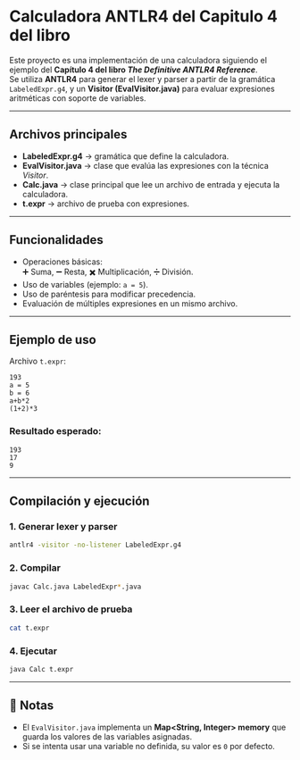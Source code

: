 # Calculadora ANTLR4 del Capitulo 4 del libro

Este proyecto es una implementación de una calculadora siguiendo el ejemplo del **Capítulo 4 del libro *The Definitive ANTLR4 Reference***.  
Se utiliza **ANTLR4** para generar el lexer y parser a partir de la gramática `LabeledExpr.g4`, y un **Visitor (EvalVisitor.java)** para evaluar expresiones aritméticas con soporte de variables.

---

## Archivos principales

- **LabeledExpr.g4** → gramática que define la calculadora.  
- **EvalVisitor.java** → clase que evalúa las expresiones con la técnica *Visitor*.  
- **Calc.java** → clase principal que lee un archivo de entrada y ejecuta la calculadora.  
- **t.expr** → archivo de prueba con expresiones.

---

## Funcionalidades

- Operaciones básicas:  
  ➕ Suma, ➖ Resta, ✖️ Multiplicación, ➗ División.  
- Uso de variables (ejemplo: `a = 5`).  
- Uso de paréntesis para modificar precedencia.  
- Evaluación de múltiples expresiones en un mismo archivo.  

---

## Ejemplo de uso

Archivo `t.expr`:

```
193
a = 5
b = 6
a+b*2
(1+2)*3
```

### Resultado esperado:

```
193
17
9
```

---

## Compilación y ejecución

### 1. Generar lexer y parser
```bash
antlr4 -visitor -no-listener LabeledExpr.g4
```

### 2. Compilar
```bash
javac Calc.java LabeledExpr*.java
```
### 3. Leer el archivo de prueba
```bash
cat t.expr
```
### 4. Ejecutar
```bash
java Calc t.expr
```

---

## 📝 Notas

- El `EvalVisitor.java` implementa un **Map<String, Integer> memory** que guarda los valores de las variables asignadas.  
- Si se intenta usar una variable no definida, su valor es `0` por defecto.  


